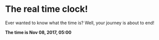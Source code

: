 # The real time clock!

Ever wanted to know what the time is? Well, your journey is about to end!

**The time is Nov 08, 2017, 05:00**